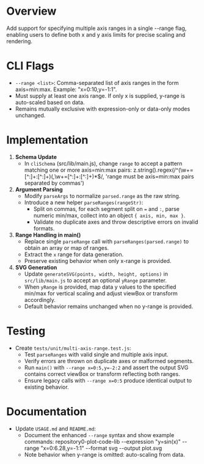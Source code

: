 # Overview
Add support for specifying multiple axis ranges in a single --range flag, enabling users to define both x and y axis limits for precise scaling and rendering.

# CLI Flags
- `--range <list>`: Comma-separated list of axis ranges in the form axis=min:max. Example: "x=0:10,y=-1:1".
- Must supply at least one axis range. If only x is supplied, y-range is auto-scaled based on data.
- Remains mutually exclusive with expression-only or data-only modes unchanged.

# Implementation
1. **Schema Update**
   - In `cliSchema` (src/lib/main.js), change `range` to accept a pattern matching one or more axis=min:max pairs: 
     z.string().regex(/^(\w+=[^:]+:[^:]+)(,\w+=[^:]+:[^:]+)*$/, 'range must be axis=min:max pairs separated by commas')
2. **Argument Parsing**
   - Modify `parseArgs` to normalize `parsed.range` as the raw string.
   - Introduce a new helper `parseRanges(rangeStr)`:
     - Split on commas, for each segment split on `=` and `:`, parse numeric min/max, collect into an object `{ axis, min, max }`.
     - Validate no duplicate axes and throw descriptive errors on invalid formats.
3. **Range Handling in main()**
   - Replace single `parseRange` call with `parseRanges(parsed.range)` to obtain an array or map of ranges.
   - Extract the `x` range for data generation.
   - Preserve existing behavior when only x-range is provided.
4. **SVG Generation**
   - Update `generateSVG(points, width, height, options)` in `src/lib/main.js` to accept an optional `yRange` parameter.
   - When `yRange` is provided, map data y values to the specified min/max for vertical scaling and adjust viewBox or transform accordingly.
   - Default behavior remains unchanged when no y-range is provided.

# Testing
- Create `tests/unit/multi-axis-range.test.js`:
  - Test `parseRanges` with valid single and multiple axis input.
  - Verify errors are thrown on duplicate axes or malformed segments.
  - Run `main()` with `--range x=0:5,y=-2:2` and assert the output SVG contains correct viewBox or transform reflecting both ranges.
  - Ensure legacy calls with `--range x=0:5` produce identical output to existing behavior.

# Documentation
- Update `USAGE.md` and `README.md`:
  - Document the enhanced `--range` syntax and show example commands:
    repository0-plot-code-lib --expression "y=sin(x)" --range "x=0:6.28,y=-1:1" --format svg --output plot.svg
  - Note behavior when y-range is omitted: auto-scaling from data.
